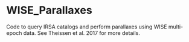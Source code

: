 # WISE_Parallaxes
Code to query IRSA catalogs and perform parallaxes using WISE multi-epoch data. See Theissen et al. 2017 for more details.
